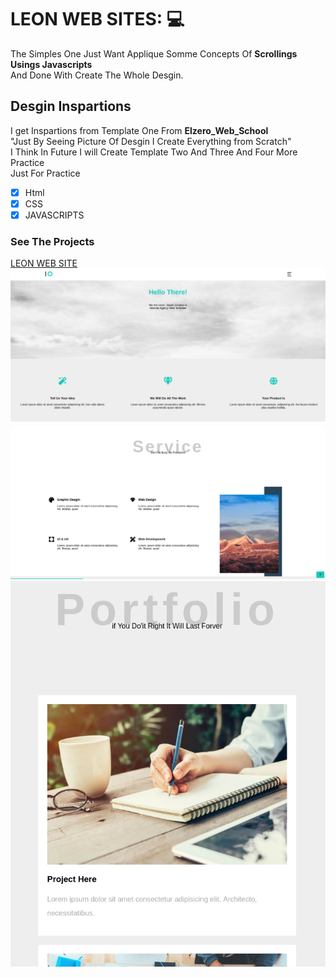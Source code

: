 # LEON WEB SITES: 💻

The Simples One Just Want Applique Somme Concepts Of **Scrollings Usings Javascripts** </br>
And Done With Create The Whole Desgin.

## Desgin Inspartions

I get Inspartions from Template One From **Elzero_Web_School** <br />
"Just By Seeing Picture Of Desgin I Create Everything from Scratch" <br />
I Think In Future I will Create Template Two And Three And Four More Practice <br/>
Just For Practice

- [x] Html
- [x] CSS
- [x] JAVASCRIPTS

### See The Projects
[LEON WEB SITE](https://u-shen.github.io/LEON_WEB_SITES/)
![alt text](./assets/SHOWCASE1.png)
<br />
![alt text](./assets/SHOWCASE2.png)
<br />
![alt text](./assets/SHOWCASE3.png)
